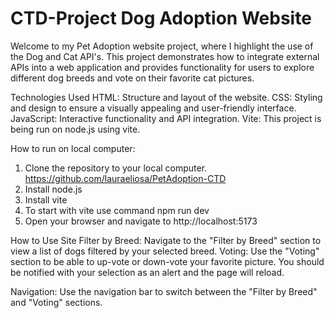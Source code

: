 # CTD-Project Dog Adoption Website

Welcome to my Pet Adoption website project, where I highlight the use of the Dog and Cat API's. 
This project demonstrates how to integrate external APIs into a web application and provides functionality for users to explore different dog breeds and vote on their favorite cat pictures.

Technologies Used
HTML: Structure and layout of the website.
CSS: Styling and design to ensure a visually appealing and user-friendly interface.
JavaScript: Interactive functionality and API integration.
Vite: This project is being run on node.js using vite. 

How to run on local computer: 

1. Clone the repository to your local computer.
https://github.com/lauraeliosa/PetAdoption-CTD
2. Install node.js
3. Install vite
4. To start with vite use command 
npm run dev
5. Open your browser and navigate to http://localhost:5173

How to Use Site
Filter by Breed: Navigate to the "Filter by Breed" section to view a list of dogs filtered by your selected breed.
Voting: Use the "Voting" section to be able to up-vote or down-vote your favorite picture. You should be notified with your selection as an alert and the page will reload.

Navigation: Use the navigation bar to switch between the "Filter by Breed" and "Voting" sections.


